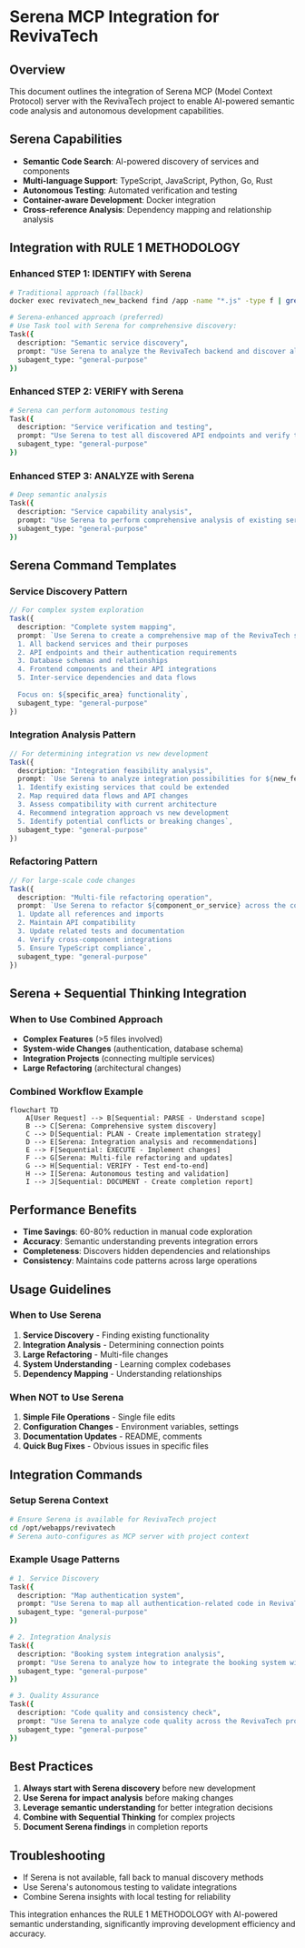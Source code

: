 # Serena MCP Integration for RevivaTech

## Overview
This document outlines the integration of Serena MCP (Model Context Protocol) server with the RevivaTech project to enable AI-powered semantic code analysis and autonomous development capabilities.

## Serena Capabilities
- **Semantic Code Search**: AI-powered discovery of services and components
- **Multi-language Support**: TypeScript, JavaScript, Python, Go, Rust
- **Autonomous Testing**: Automated verification and testing
- **Container-aware Development**: Docker integration
- **Cross-reference Analysis**: Dependency mapping and relationship analysis

## Integration with RULE 1 METHODOLOGY

### Enhanced STEP 1: IDENTIFY with Serena
```bash
# Traditional approach (fallback)
docker exec revivatech_new_backend find /app -name "*.js" -type f | grep -E "(route|service|controller|api)"

# Serena-enhanced approach (preferred)
# Use Task tool with Serena for comprehensive discovery:
Task({
  description: "Semantic service discovery",
  prompt: "Use Serena to analyze the RevivaTech backend and discover all existing services, routes, and APIs with their relationships and dependencies",
  subagent_type: "general-purpose"
})
```

### Enhanced STEP 2: VERIFY with Serena
```bash
# Serena can perform autonomous testing
Task({
  description: "Service verification and testing",
  prompt: "Use Serena to test all discovered API endpoints and verify their functionality, including authentication requirements and expected responses",
  subagent_type: "general-purpose"
})
```

### Enhanced STEP 3: ANALYZE with Serena
```bash
# Deep semantic analysis
Task({
  description: "Service capability analysis",
  prompt: "Use Serena to perform comprehensive analysis of existing services against new requirements, including code similarity detection and integration points",
  subagent_type: "general-purpose"
})
```

## Serena Command Templates

### Service Discovery Pattern
```typescript
// For complex system exploration
Task({
  description: "Complete system mapping",
  prompt: `Use Serena to create a comprehensive map of the RevivaTech system:
  1. All backend services and their purposes
  2. API endpoints and their authentication requirements
  3. Database schemas and relationships
  4. Frontend components and their API integrations
  5. Inter-service dependencies and data flows
  
  Focus on: ${specific_area} functionality`,
  subagent_type: "general-purpose"
})
```

### Integration Analysis Pattern
```typescript
// For determining integration vs new development
Task({
  description: "Integration feasibility analysis",
  prompt: `Use Serena to analyze integration possibilities for ${new_feature}:
  1. Identify existing services that could be extended
  2. Map required data flows and API changes
  3. Assess compatibility with current architecture
  4. Recommend integration approach vs new development
  5. Identify potential conflicts or breaking changes`,
  subagent_type: "general-purpose"
})
```

### Refactoring Pattern
```typescript
// For large-scale code changes
Task({
  description: "Multi-file refactoring operation",
  prompt: `Use Serena to refactor ${component_or_service} across the codebase:
  1. Update all references and imports
  2. Maintain API compatibility
  3. Update related tests and documentation
  4. Verify cross-component integrations
  5. Ensure TypeScript compliance`,
  subagent_type: "general-purpose"
})
```

## Serena + Sequential Thinking Integration

### When to Use Combined Approach
- **Complex Features** (>5 files involved)
- **System-wide Changes** (authentication, database schema)
- **Integration Projects** (connecting multiple services)
- **Large Refactoring** (architectural changes)

### Combined Workflow Example
```mermaid
flowchart TD
    A[User Request] --> B[Sequential: PARSE - Understand scope]
    B --> C[Serena: Comprehensive system discovery]
    C --> D[Sequential: PLAN - Create implementation strategy]
    D --> E[Serena: Integration analysis and recommendations]
    E --> F[Sequential: EXECUTE - Implement changes]
    F --> G[Serena: Multi-file refactoring and updates]
    G --> H[Sequential: VERIFY - Test end-to-end]
    H --> I[Serena: Autonomous testing and validation]
    I --> J[Sequential: DOCUMENT - Create completion report]
```

## Performance Benefits
- **Time Savings**: 60-80% reduction in manual code exploration
- **Accuracy**: Semantic understanding prevents integration errors
- **Completeness**: Discovers hidden dependencies and relationships
- **Consistency**: Maintains code patterns across large operations

## Usage Guidelines

### When to Use Serena
1. **Service Discovery** - Finding existing functionality
2. **Integration Analysis** - Determining connection points
3. **Large Refactoring** - Multi-file changes
4. **System Understanding** - Learning complex codebases
5. **Dependency Mapping** - Understanding relationships

### When NOT to Use Serena
1. **Simple File Operations** - Single file edits
2. **Configuration Changes** - Environment variables, settings
3. **Documentation Updates** - README, comments
4. **Quick Bug Fixes** - Obvious issues in specific files

## Integration Commands

### Setup Serena Context
```bash
# Ensure Serena is available for RevivaTech project
cd /opt/webapps/revivatech
# Serena auto-configures as MCP server with project context
```

### Example Usage Patterns
```bash
# 1. Service Discovery
Task({
  description: "Map authentication system",
  prompt: "Use Serena to map all authentication-related code in RevivaTech, including routes, middleware, and frontend components",
  subagent_type: "general-purpose"
})

# 2. Integration Analysis
Task({
  description: "Booking system integration analysis",
  prompt: "Use Serena to analyze how to integrate the booking system with customer management, identifying all connection points and required changes",
  subagent_type: "general-purpose"
})

# 3. Quality Assurance
Task({
  description: "Code quality and consistency check",
  prompt: "Use Serena to analyze code quality across the RevivaTech project and identify inconsistencies or potential improvements",
  subagent_type: "general-purpose"
})
```

## Best Practices
1. **Always start with Serena discovery** before new development
2. **Use Serena for impact analysis** before making changes
3. **Leverage semantic understanding** for better integration decisions
4. **Combine with Sequential Thinking** for complex projects
5. **Document Serena findings** in completion reports

## Troubleshooting
- If Serena is not available, fall back to manual discovery methods
- Use Serena's autonomous testing to validate integrations
- Combine Serena insights with local testing for reliability

This integration enhances the RULE 1 METHODOLOGY with AI-powered semantic understanding, significantly improving development efficiency and accuracy.